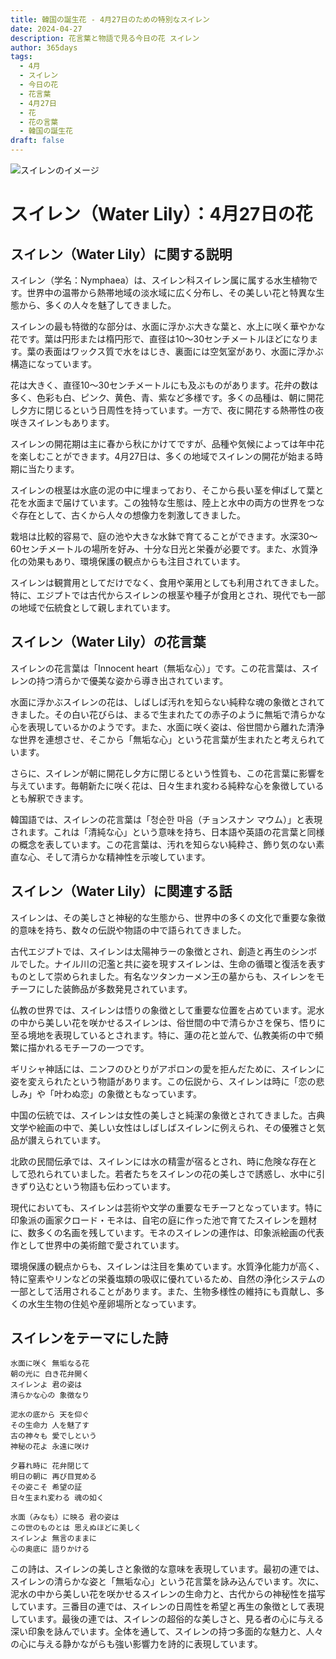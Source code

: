 ```yaml
---
title: 韓国の誕生花 - 4月27日のための特別なスイレン
date: 2024-04-27
description: 花言葉と物語で見る今日の花 スイレン
author: 365days
tags:
  - 4月
  - スイレン
  - 今日の花
  - 花言葉
  - 4月27日
  - 花
  - 花の言葉
  - 韓国の誕生花
draft: false
---
```



![スイレンのイメージ](https://cdn.pixabay.com/photo/2023/05/21/01/27/waterlily-8007670_1280.jpg#center#center)


# スイレン（Water Lily）：4月27日の花

## スイレン（Water Lily）に関する説明

スイレン（学名：Nymphaea）は、スイレン科スイレン属に属する水生植物です。世界中の温帯から熱帯地域の淡水域に広く分布し、その美しい花と特異な生態から、多くの人々を魅了してきました。

スイレンの最も特徴的な部分は、水面に浮かぶ大きな葉と、水上に咲く華やかな花です。葉は円形または楕円形で、直径は10〜30センチメートルほどになります。葉の表面はワックス質で水をはじき、裏面には空気室があり、水面に浮かぶ構造になっています。

花は大きく、直径10〜30センチメートルにも及ぶものがあります。花弁の数は多く、色彩も白、ピンク、黄色、青、紫など多様です。多くの品種は、朝に開花し夕方に閉じるという日周性を持っています。一方で、夜に開花する熱帯性の夜咲きスイレンもあります。

スイレンの開花期は主に春から秋にかけてですが、品種や気候によっては年中花を楽しむことができます。4月27日は、多くの地域でスイレンの開花が始まる時期に当たります。

スイレンの根茎は水底の泥の中に埋まっており、そこから長い茎を伸ばして葉と花を水面まで届けています。この独特な生態は、陸上と水中の両方の世界をつなぐ存在として、古くから人々の想像力を刺激してきました。

栽培は比較的容易で、庭の池や大きな水鉢で育てることができます。水深30〜60センチメートルの場所を好み、十分な日光と栄養が必要です。また、水質浄化の効果もあり、環境保護の観点からも注目されています。

スイレンは観賞用としてだけでなく、食用や薬用としても利用されてきました。特に、エジプトでは古代からスイレンの根茎や種子が食用とされ、現代でも一部の地域で伝統食として親しまれています。

## スイレン（Water Lily）の花言葉

スイレンの花言葉は「Innocent heart（無垢な心）」です。この花言葉は、スイレンの持つ清らかで優美な姿から導き出されています。

水面に浮かぶスイレンの花は、しばしば汚れを知らない純粋な魂の象徴とされてきました。その白い花びらは、まるで生まれたての赤子のように無垢で清らかな心を表現しているかのようです。また、水面に咲く姿は、俗世間から離れた清浄な世界を連想させ、そこから「無垢な心」という花言葉が生まれたと考えられています。

さらに、スイレンが朝に開花し夕方に閉じるという性質も、この花言葉に影響を与えています。毎朝新たに咲く花は、日々生まれ変わる純粋な心を象徴しているとも解釈できます。

韓国語では、スイレンの花言葉は「청순한 마음（チョンスナン マウム）」と表現されます。これは「清純な心」という意味を持ち、日本語や英語の花言葉と同様の概念を表しています。この花言葉は、汚れを知らない純粋さ、飾り気のない素直な心、そして清らかな精神性を示唆しています。

## スイレン（Water Lily）に関連する話

スイレンは、その美しさと神秘的な生態から、世界中の多くの文化で重要な象徴的意味を持ち、数々の伝説や物語の中で語られてきました。

古代エジプトでは、スイレンは太陽神ラーの象徴とされ、創造と再生のシンボルでした。ナイル川の氾濫と共に姿を現すスイレンは、生命の循環と復活を表すものとして崇められました。有名なツタンカーメン王の墓からも、スイレンをモチーフにした装飾品が多数発見されています。

仏教の世界では、スイレンは悟りの象徴として重要な位置を占めています。泥水の中から美しい花を咲かせるスイレンは、俗世間の中で清らかさを保ち、悟りに至る境地を表現しているとされます。特に、蓮の花と並んで、仏教美術の中で頻繁に描かれるモチーフの一つです。

ギリシャ神話には、ニンフのひとりがアポロンの愛を拒んだために、スイレンに姿を変えられたという物語があります。この伝説から、スイレンは時に「恋の悲しみ」や「叶わぬ恋」の象徴ともなっています。

中国の伝統では、スイレンは女性の美しさと純潔の象徴とされてきました。古典文学や絵画の中で、美しい女性はしばしばスイレンに例えられ、その優雅さと気品が讃えられています。

北欧の民間伝承では、スイレンには水の精霊が宿るとされ、時に危険な存在として恐れられていました。若者たちをスイレンの花の美しさで誘惑し、水中に引きずり込むという物語も伝わっています。

現代においても、スイレンは芸術や文学の重要なモチーフとなっています。特に印象派の画家クロード・モネは、自宅の庭に作った池で育てたスイレンを題材に、数多くの名画を残しています。モネのスイレンの連作は、印象派絵画の代表作として世界中の美術館で愛されています。

環境保護の観点からも、スイレンは注目を集めています。水質浄化能力が高く、特に窒素やリンなどの栄養塩類の吸収に優れているため、自然の浄化システムの一部として活用されることがあります。また、生物多様性の維持にも貢献し、多くの水生生物の住処や産卵場所となっています。

## スイレンをテーマにした詩

    水面に咲く 無垢なる花
    朝の光に 白き花弁開く
    スイレンよ 君の姿は
    清らかな心の 象徴なり

    泥水の底から 天を仰ぐ
    その生命力 人を魅了す
    古の神々も 愛でしという
    神秘の花よ 永遠に咲け

    夕暮れ時に 花弁閉じて
    明日の朝に 再び目覚める
    その姿こそ 希望の証
    日々生まれ変わる 魂の如く

    水面（みなも）に映る 君の姿は
    この世のものとは 思えぬほどに美しく
    スイレンよ 無言のままに
    心の奥底に 語りかける

この詩は、スイレンの美しさと象徴的な意味を表現しています。最初の連では、スイレンの清らかな姿と「無垢な心」という花言葉を詠み込んでいます。次に、泥水の中から美しい花を咲かせるスイレンの生命力と、古代からの神秘性を描写しています。三番目の連では、スイレンの日周性を希望と再生の象徴として表現しています。最後の連では、スイレンの超俗的な美しさと、見る者の心に与える深い印象を詠んでいます。全体を通して、スイレンの持つ多面的な魅力と、人々の心に与える静かながらも強い影響力を詩的に表現しています。